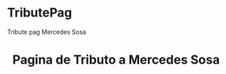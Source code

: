# TributePag

Tribute pag Mercedes Sosa

<h1 align="center"> Pagina de Tributo a Mercedes Sosa </h1>
